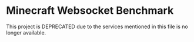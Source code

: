 # Minecraft Websocket Benchmark
This project is DEPRECATED due to the services mentioned in this file 
is no longer available.
